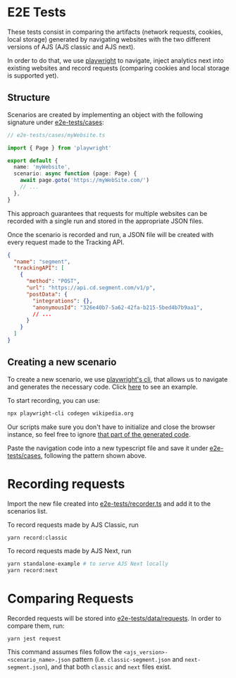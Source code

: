 # E2E Tests

These tests consist in comparing the artifacts (network requests, cookies, local storage) generated by navigating websites with the two different versions of AJS (AJS classic and AJS next).

In order to do that, we use [playwright](https://playwright.dev/) to navigate, inject analytics next into existing websites and record requests (comparing cookies and local storage is supported yet).

## Structure

Scenarios are created by implementing an object with the following signature under [e2e-tests/cases](/e2e-tests/cases):

```ts
// e2e-tests/cases/myWebsite.ts

import { Page } from 'playwright'

export default {
  name: 'myWebsite',
  scenario: async function (page: Page) {
    await page.goto('https://myWebSite.com/')
    // ...
  },
}
```

This approach guarantees that requests for multiple websites can be recorded with a single run and stored in the appropriate JSON files.

Once the scenario is recorded and run, a JSON file will be created with every request made to the Tracking API.

```JSON
{
  "name": "segment",
  "trackingAPI": [
    {
      "method": "POST",
      "url": "https://api.cd.segment.com/v1/p",
      "postData": {
        "integrations": {},
        "anonymousId": "326e40b7-5a62-42fa-b215-5bed4b7b9aa1",
        // ...
      }
    }
  ]
}
```

## Creating a new scenario

To create a new scenario, we use [playwright's cli](https://github.com/microsoft/playwright-cli), that allows us to navigate and generates the necessary code. Click [here](https://github.com/microsoft/playwright-cli#generate-code) to see an example.

To start recording, you can use:

```sh
npx playwright-cli codegen wikipedia.org
```

Our scripts make sure you don't have to initialize and close the browser instance, so feel free to ignore [that part of the generated code](/e2e-tests/recorder.ts#L70-L86).

Paste the navigation code into a new typescript file and save it under [e2e-tests/cases](/e2e-tests/cases), following the pattern shown above.

# Recording requests

Import the new file created into [e2e-tests/recorder.ts](/e2e-tests/recorder.ts#L4-L16) and add it to the scenarios list.

To record requests made by AJS Classic, run

```sh
yarn record:classic
```

To record requests made by AJS Next, run

```sh
yarn standalone-example # to serve AJS Next locally
yarn record:next
```

# Comparing Requests

Recorded requests will be stored into [e2e-tests/data/requests](/e2e-tests/data/requests). In order to compare them, run:

```
yarn jest request
```

This command assumes files follow the `<ajs_version>-<scenario_name>.json` pattern (i.e. `classic-segment.json` and `next-segment.json`), and that both `classic` and `next` files exist.
